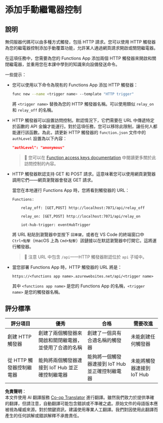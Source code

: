 <!--
CO_OP_TRANSLATOR_METADATA:
{
  "original_hash": "c24b6e4d90501c9199f2ceb6a648a337",
  "translation_date": "2025-08-24T22:27:43+00:00",
  "source_file": "2-farm/lessons/5-migrate-application-to-the-cloud/assignment.md",
  "language_code": "tw"
}
-->
# 添加手動繼電器控制

## 說明

無伺服器代碼可以由多種方式觸發，包括 HTTP 請求。您可以使用 HTTP 觸發器為您的繼電器控制添加手動覆蓋功能，允許某人通過網頁請求開啟或關閉繼電器。

在這項任務中，您需要為您的 Functions App 添加兩個 HTTP 觸發器來開啟和關閉繼電器，並重用您在本課中學到的知識來向設備發送命令。

一些提示：

* 您可以使用以下命令為現有的 Functions App 添加 HTTP 觸發器：

    ```sh
    func new --name <trigger name> --template "HTTP trigger"
    ```

    將 `<trigger name>` 替換為您的 HTTP 觸發器名稱。可以使用類似 `relay_on` 和 `relay_off` 的名稱。

* HTTP 觸發器可以設置訪問控制。默認情況下，它們需要在 URL 中傳遞特定於函數的 API 金鑰才能運行。對於這項任務，您可以移除此限制，讓任何人都能運行該函數。為此，請更新 HTTP 觸發器的 `function.json` 文件中的 `authLevel` 設置為以下內容：

    ```json
    "authLevel": "anonymous"
    ```

    > 💁 您可以在 [Function access keys documentation](https://docs.microsoft.com/azure/azure-functions/functions-bindings-http-webhook-trigger?WT.mc_id=academic-17441-jabenn#authorization-keys) 中閱讀更多關於此訪問控制的內容。

* HTTP 觸發器默認支持 GET 和 POST 請求。這意味著您可以使用網頁瀏覽器調用它們——網頁瀏覽器會發送 GET 請求。

    當您在本地運行 Functions App 時，您將看到觸發器的 URL：

    ```output
    Functions:

        relay_off: [GET,POST] http://localhost:7071/api/relay_off

        relay_on: [GET,POST] http://localhost:7071/api/relay_on

        iot-hub-trigger: eventHubTrigger
    ```

    將 URL 粘貼到瀏覽器中並按下 `回車鍵`，或者在 VS Code 的終端窗口中 `Ctrl+點擊`（macOS 上為 `Cmd+點擊`）該鏈接以在默認瀏覽器中打開它。這將運行觸發器。

    > 💁 注意 URL 中包含 `/api`——HTTP 觸發器默認位於 `api` 子域中。

* 當您部署 Functions App 時，HTTP 觸發器的 URL 將是：

    `https://<functions app name>.azurewebsites.net/api/<trigger name>`

    其中 `<functions app name>` 是您的 Functions App 的名稱，`<trigger name>` 是您的觸發器名稱。

## 評分標準

| 評分項目 | 優秀 | 合格 | 需要改進 |
| -------- | ---- | ---- | -------- |
| 創建 HTTP 觸發器 | 創建了兩個觸發器來開啟和關閉繼電器，並使用了合適的名稱 | 創建了一個具有合適名稱的觸發器 | 未能創建任何觸發器 |
| 從 HTTP 觸發器控制繼電器 | 能夠將兩個觸發器連接到 IoT Hub 並正確控制繼電器 | 能夠將一個觸發器連接到 IoT Hub 並正確控制繼電器 | 未能將觸發器連接到 IoT Hub |

**免責聲明**：  
本文件使用 AI 翻譯服務 [Co-op Translator](https://github.com/Azure/co-op-translator) 進行翻譯。雖然我們致力於提供準確的翻譯，但請注意，自動翻譯可能包含錯誤或不準確之處。原始文件的母語版本應被視為權威來源。對於關鍵資訊，建議使用專業人工翻譯。我們對因使用此翻譯而產生的任何誤解或錯誤解釋不承擔責任。